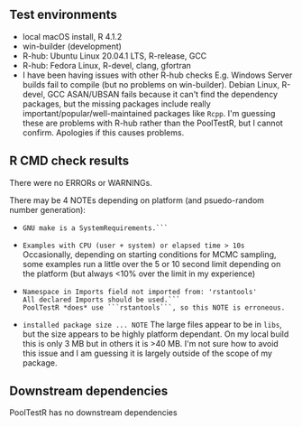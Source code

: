## Test environments
* local macOS install, R 4.1.2
* win-builder (development)
* R-hub: Ubuntu Linux 20.04.1 LTS, R-release, GCC
* R-hub: Fedora Linux, R-devel, clang, gfortran
* I have been having issues with other R-hub checks E.g. Windows Server builds fail to compile (but no problems on win-builder). Debian Linux, R-devel, GCC ASAN/UBSAN fails because it can't find the dependency packages, but the missing packages include really important/popular/well-maintained packages like ```Rcpp```. I'm guessing these are problems with R-hub rather than the PoolTestR, but I cannot confirm. Apologies if this causes problems.

## R CMD check results
There were no ERRORs or WARNINGs. 

There may be 4 NOTEs depending on platform (and psuedo-random number generation):
  
* ```checking for GNU extensions in Makefiles ... NOTE
  GNU make is a SystemRequirements.```
* ```Examples with CPU (user + system) or elapsed time > 10s```
  Occasionally, depending on starting conditions for MCMC sampling, some examples run a little over the 5 or 10 second limit depending on the platform (but always <10% over the limit in my experience)
* ```checking dependencies in R code ... NOTE
  Namespace in Imports field not imported from: 'rstantools'
  All declared Imports should be used.```
  PoolTestR *does* use ```rstantools```, so this NOTE is erroneous.
* ```installed package size ... NOTE```
  The large files appear to be in ```libs```, but the size appears to be highly platform dependant. On my local build this is only 3 MB but in others it is >40 MB. I'm not sure how to avoid this issue and I am guessing it is largely outside of the scope of my package.
  
  
## Downstream dependencies
PoolTestR has no downstream dependencies
